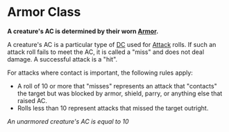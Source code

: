 # Armor Class

**A creature's AC is determined by their worn [Armor](../../Items%20and%20Gear/Armor/Armor.md).**

A creature's AC is a particular type of [DC](../../Game%20Procedures/Core%20Procedures/DC.md) used for [Attack](../../Game%20Procedures/Combat/Attack.md) rolls. If such an attack roll fails to meet the AC, it is called a "miss" and does not deal damage. A successful attack is a "hit".

For attacks where contact is important, the following rules apply:

- A roll of 10 or more that "misses" represents an attack that "contacts" the target but was blocked by armor, shield, parry, or anything else that raised AC.
- Rolls less than 10 represent attacks that missed the target outright.

*An unarmored creature's AC is equal to 10*
